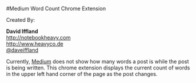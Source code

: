 #Medium Word Count Chrome Extension

Created By:

**David Iffland**  
<http://notebookheavy.com>  
<http://www.heavyco.de>  
[@daveiffland](http://twitter.com/daveiffland)

Currently, [Medium](http://medium.com) does not show how many words a post is while the post is being written. This
chrome extension displays the current count of words in the upper left hand corner of the page as the post changes.
